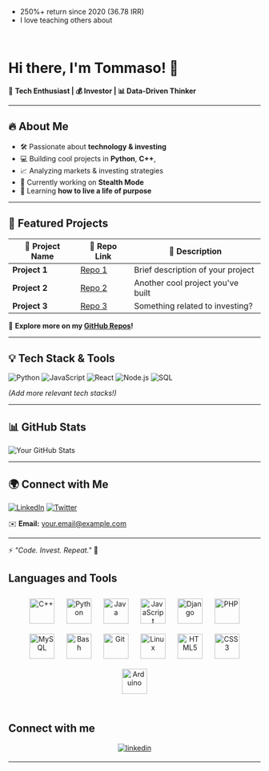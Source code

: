 - 250%+ return since 2020 (36.78 IRR)
- I love teaching others about
<br/>  

# Hi there, I'm Tommaso! 👋

🚀 **Tech Enthusiast | 💰 Investor | 📊 Data-Driven Thinker**

---

## 🔥 About Me
- 🛠 Passionate about **technology & investing**
- 💻 Building cool projects in **Python**, **C++**, 
- 📈 Analyzing markets & investing strategies
- 🎯 Currently working on **Stealth Mode**
- 🌱 Learning **how to live a life of purpose**

---

## 📌 Featured Projects
| 🚀 Project Name | 🔗 Repo Link | 📜 Description |
|---------------|------------|---------------|
| **Project 1** | [Repo 1](#) | Brief description of your project |
| **Project 2** | [Repo 2](#) | Another cool project you've built |
| **Project 3** | [Repo 3](#) | Something related to investing? |

🔗 **Explore more on my [GitHub Repos](#)!**

---

## 💡 Tech Stack & Tools
![Python](https://img.shields.io/badge/-Python-3776AB?style=for-the-badge&logo=python&logoColor=white)
![JavaScript](https://img.shields.io/badge/-JavaScript-F7DF1E?style=for-the-badge&logo=javascript&logoColor=black)
![React](https://img.shields.io/badge/-React-61DAFB?style=for-the-badge&logo=react&logoColor=black)
![Node.js](https://img.shields.io/badge/-Node.js-339933?style=for-the-badge&logo=nodedotjs&logoColor=white)
![SQL](https://img.shields.io/badge/-SQL-4479A1?style=for-the-badge&logo=mysql&logoColor=white)

*(Add more relevant tech stacks!)*

---

## 📊 GitHub Stats
![Your GitHub Stats](https://github-readme-stats.vercel.app/api?username=your-username&show_icons=true&theme=dark)

---

## 🌍 Connect with Me
[![LinkedIn](https://img.shields.io/badge/-LinkedIn-0077B5?style=for-the-badge&logo=linkedin&logoColor=white)](https://linkedin.com/in/yourprofile)
[![Twitter](https://img.shields.io/badge/-Twitter-1DA1F2?style=for-the-badge&logo=twitter&logoColor=white)](https://twitter.com/yourhandle)

✉️ **Email:** [your.email@example.com](mailto:your.email@example.com)

---

⚡ *"Code. Invest. Repeat."* 🚀


## Languages and Tools
  
<div align="center">  
<a href="https://www.cplusplus.com/" target="_blank"><img style="margin: 10px" src="https://profilinator.rishav.dev/skills-assets/cplusplus-original.svg" alt="C++" height="50" /></a>  
<a href="https://www.python.org/" target="_blank"><img style="margin: 10px" src="https://profilinator.rishav.dev/skills-assets/python-original.svg" alt="Python" height="50" /></a>  
<a href="https://www.java.com/" target="_blank"><img style="margin: 10px" src="https://profilinator.rishav.dev/skills-assets/java-original-wordmark.svg" alt="Java" height="50" /></a>  
<a href="https://www.javascript.com/" target="_blank"><img style="margin: 10px" src="https://profilinator.rishav.dev/skills-assets/javascript-original.svg" alt="JavaScript" height="50" /></a>  
<a href="https://www.djangoproject.com/" target="_blank"><img style="margin: 10px" src="https://profilinator.rishav.dev/skills-assets/django-original.svg" alt="Django" height="50" /></a>  
<a href="https://www.php.net/" target="_blank"><img style="margin: 10px" src="https://profilinator.rishav.dev/skills-assets/php-original.svg" alt="PHP" height="50" /></a>  
<a href="https://www.mysql.com/" target="_blank"><img style="margin: 10px" src="https://profilinator.rishav.dev/skills-assets/mysql-original-wordmark.svg" alt="MySQL" height="50" /></a>  
<a href="https://www.gnu.org/software/bash/" target="_blank"><img style="margin: 10px" src="https://profilinator.rishav.dev/skills-assets/gnu_bash-icon.svg" alt="Bash" height="50" /></a>  
<a href="https://github.com/" target="_blank"><img style="margin: 10px" src="https://profilinator.rishav.dev/skills-assets/git-scm-icon.svg" alt="Git" height="50" /></a>  
<a href="https://www.linux.org/" target="_blank"><img style="margin: 10px" src="https://profilinator.rishav.dev/skills-assets/linux-original.svg" alt="Linux" height="50" /></a>  
<a href="https://en.wikipedia.org/wiki/HTML5" target="_blank"><img style="margin: 10px" src="https://profilinator.rishav.dev/skills-assets/html5-original-wordmark.svg" alt="HTML5" height="50" /></a>  
<a href="https://www.w3schools.com/css/" target="_blank"><img style="margin: 10px" src="https://profilinator.rishav.dev/skills-assets/css3-original-wordmark.svg" alt="CSS3" height="50" /></a>   
<a href="https://www.arduino.cc/" target="_blank"><img style="margin: 10px" src="https://profilinator.rishav.dev/skills-assets/arduino.png" alt="Arduino" height="50" /></a>  
</div>  

<br/>  

## Connect with me  
<div align="center">
<a href="https://linkedin.com/in/tommaso-braglia" target="_blank">
<img src=https://img.shields.io/badge/linkedin-%231E77B5.svg?&style=for-the-badge&logo=linkedin&logoColor=white alt=linkedin style="margin-bottom: 5px;" />
</a>  
</div>  

----
